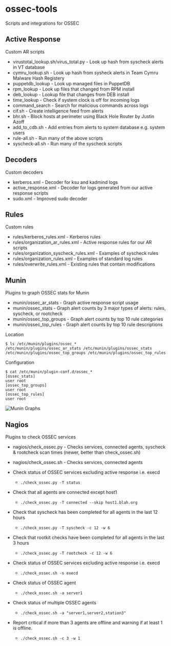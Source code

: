 # ossec-tools
Scripts and integrations for OSSEC

## Active Response
Custom AR scripts

* virustotal_lookup.sh/virus_total.py - Look up hash from syscheck alerts in VT database
* cymru_lookup.sh - Look up hash from sysheck alerts in Team Cymru Malware Hash Registery
* puppetdb_lookup - Look up managed files in PuppetDB
* rpm_lookup - Look up files that changed from RPM install
* deb_lookup - Lookup file that changes from DEB install
* time_lookup - Check if system clock is off for incoming logs
* command_search - Search for malicious commands across logs
* cif.sh - Create intelligence feed from alerts
* bhr.sh - Block hosts at perimeter using Black Hole Router by Justin Azoff
* add_to_cdb.sh - Add entries from alerts to system database e.g. system users
* rule-all.sh - Run many of the above scripts
* syscheck-all.sh - Run many of the syscheck scripts

## Decoders
Custom decoders

* kerberos.xml - Decoder for ksu and kadmind logs
* active_response.xml - Decoder for logs generated from our active response scripts
* sudo.xml - Improved sudo decoder 

## Rules
Custom rules

* rules/kerberos_rules.xml - Kerberos rules
* rules/organization_ar_rules.xml - Active response rules for our AR scripts
* rules/organization_syscheck_rules.xml - Examples of syscheck rules
* rules/organization_rules.xml - Examples of standard log rules
* rules/overwrite_rules.xml - Existing rules that contain modifications

## Munin
Plugins to graph OSSEC stats for Munin

* munin/ossec_ar_stats - Graph active response script usage
* munin/ossec_stats - Graph alert counts by 3 major types of alerts: rules, syscheck, or rootcheck
* munin/ossec_top_groups - Graph alert counts by top 10 rule categories
* munin/ossec_top_rules - Graph alert counts by top 10 rule descriptions

Location
```
$ ls /etc/munin/plugins/ossec_*
/etc/munin/plugins/ossec_ar_stats /etc/munin/plugins/ossec_stats  /etc/munin/plugins/ossec_top_groups /etc/munin/plugins/ossec_top_rules
```

Configuration
```
$ cat /etc/munin/plugin-conf.d/ossec_*
[ossec_stats]
user root
[ossec_top_groups]
user root
[ossec_top_rules]
user root
```

![Munin Graphs](https://raw.githubusercontent.com/ncsa/ossec-tools/master/munin/ossec_munin.png)

## Nagios
Plugins to check OSSEC services

* nagios/check_ossec.py - Checks services, connected agents, syscheck & rootcheck scan times (newer, better than check_ossec.sh)
* nagios/check_ossec.sh - Checks services, connected agents

* Check status of OSSEC services excluding active response i.e. execd
  * `./check_ossec.py -T status`
* Check that all agents are connected except host1
  * `./check_ossec.py -T connected --skip host1.blah.org`
* Check that syscheck has been completed for all agents in the last 12 hours
  * `./check_ossec.py -T syscheck -c 12 -w 6`
* Check that rootkit checks have been completed for all agents in the last 3 hours
  * `./check_ossec.py -T rootcheck -c 12 -w 6`
* Check status of OSSEC services excluding active response i.e. execd
  * `./check_ossec.sh -s execd`
* Check status of OSSEC agent
  * `./check_ossec.sh -a server1`
* Check status of multiple OSSEC agents
  * `./check_ossec.sh -a "server1,server2,station3"`
* Report critical if more than 3 agents are offline and warning if at least 1 is offline.
  * `./check_ossec.sh -c 3 -w 1`

